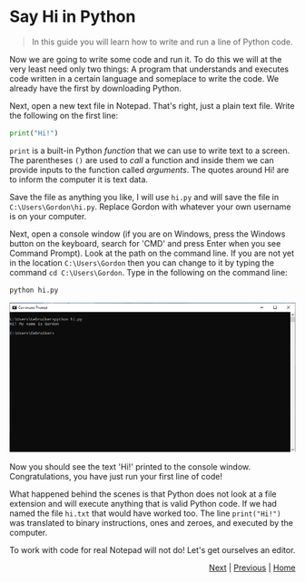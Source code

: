 # Say Hi in Python

> In this guide you will learn how to write and run a line of Python code.

Now we are going to write some code and run it. To do this we will at the very least need only two things: A program that understands and executes code written in a certain language and someplace to write the code. We already have the first by downloading Python.

Next, open a new text file in Notepad. That's right, just a plain text file. Write the following on the first line:
```python
print("Hi!")
```
`print` is a built-in Python _function_ that we can use to write text to a screen. The parentheses `()` are used to _call_ a function and inside them we can provide inputs to the function called _arguments_. The quotes around Hi! are to inform the computer it is text data.

Save the file as anything you like, I will use `hi.py` and will save the file in `C:\Users\Gordon\hi.py`. Replace Gordon with whatever your own username is on your computer.

Next, open a console window (if you are on Windows, press the Windows button on the keyboard, search for 'CMD' and press Enter when you see Command Prompt). Look at the path on the command line. If you are not yet in the location `C:\Users\Gordon` then you can change to it by typing the command `cd C:\Users\Gordon`. Type in the following on the command line:
```cmd
python hi.py
```

<img src="./prompt_1.png">

Now you should see the text 'Hi!' printed to the console window. Congratulations, you have just run your first line of code!

What happened behind the scenes is that Python does not look at a file extension and will execute anything that is valid Python code. If we had named the file `hi.txt` that would have worked too. The line `print("Hi!")` was translated to binary instructions, ones and zeroes, and executed by the computer.

To work with code for real Notepad will not do! Let's get ourselves an editor.

<div style="text-align: right">
<a href="editor.html">Next</a> | 
<a href="getting-started.html">Previous</a> | 
<a href="../index.html">Home</a>
</div>
